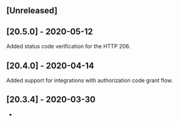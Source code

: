 ## [Unreleased]


## [20.5.0] - 2020-05-12
Added status code verification for the HTTP 206.

## [20.4.0] - 2020-04-14
Added support for integrations with authorization code grant flow.


## [20.3.4] - 2020-03-30
-
